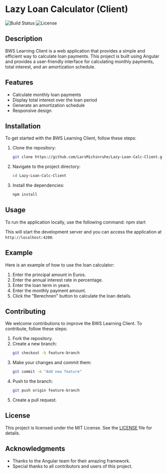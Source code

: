 # Lazy Loan Calculator (Client)

![Build Status](https://img.shields.io/badge/build-passing-brightgreen)
![License](https://img.shields.io/badge/license-MIT-blue)

## Description

BWS Learning Client is a web application that provides a simple and efficient way to calculate loan payments. This project is built using Angular and provides a user-friendly interface for calculating monthly payments, total interest, and an amortization schedule.

## Features

- Calculate monthly loan payments
- Display total interest over the loan period
- Generate an amortization schedule
- Responsive design

## Installation

To get started with the BWS Learning Client, follow these steps:

1. Clone the repository:
    ```bash
    git clone https://github.com/LarsMichinruhe/Lazy-Loan-Calc-Client.git
    ```
2. Navigate to the project directory:
    ```bash
    cd Lazy-Loan-Calc-Client
    ```
3. Install the dependencies:
    ```bash
    npm install
    ```

## Usage

To run the application locally, use the following command:
npm start


This will start the development server and you can access the application at `http://localhost:4200`.

## Example

Here is an example of how to use the loan calculator:

1. Enter the principal amount in Euros.
2. Enter the annual interest rate in percentage.
3. Enter the loan term in years.
4. Enter the monthly payment amount.
5. Click the "Berechnen" button to calculate the loan details.

## Contributing

We welcome contributions to improve the BWS Learning Client. To contribute, follow these steps:

1. Fork the repository.
2. Create a new branch:
    ```bash
    git checkout -b feature-branch
    ```
3. Make your changes and commit them:
    ```bash
    git commit -m "Add new feature"
    ```
4. Push to the branch:
    ```bash
    git push origin feature-branch
    ```
5. Create a pull request.

## License

This project is licensed under the MIT License. See the [LICENSE](LICENSE) file for details.

## Acknowledgments

- Thanks to the Angular team for their amazing framework.
- Special thanks to all contributors and users of this project.
